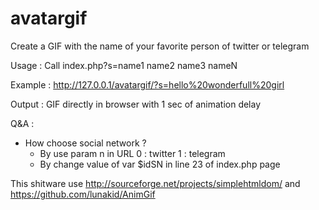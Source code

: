 # avatargif
Create a GIF with the name of your favorite person of twitter or telegram

Usage : 
Call index.php?s=name1 name2 name3 nameN

Example : http://127.0.0.1/avatargif/?s=hello%20wonderfull%20girl

Output : 
GIF directly in browser with 1 sec of animation delay 

Q&A :

 - How choose social network ? 
   * By use param n in URL
   0 : twitter
   1 : telegram
   * By change value of var $idSN in line 23 of index.php page 
   

This shitware use http://sourceforge.net/projects/simplehtmldom/ and https://github.com/lunakid/AnimGif 

